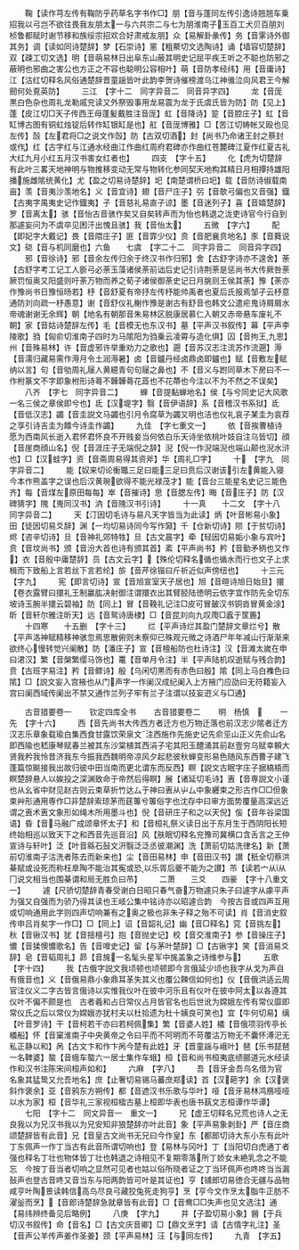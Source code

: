 <!-- { "loadSidebar": true } -->
　　鞠【读作芎左传有鞠防乎药草名字书作□】朋【音与蓬同左传引逸诗翘翘车乗招我以弓岂不欲往畏我友朋太一与六共宗二与七为朋淮南子玉百工犬贝百朋刘桢鲁都赋时谢节移和族绥宗招欢合好肃戒友朋】众【易解卦彖传】务【音雺诗外御其务】调【读如同诗楚辞】梦【石崇诗】窻【粗藂切文选陶诗】诵【墙容切楚辞】双【疎工切文选】明【音萌易林日出阜东山蔽其明史记屈平疾王听之不聪也防邪之蔽明也邪曲之害公也方正之不容也聪明公容相叶】萌【音防孝经纬】用【音庸诗】江【沽红切释名风俗通楚辞晋童謡皆叶此韵李贺诗催榜渡乌江神骓泣向风君王今解劒何处覔英防】
　　三江　【字十二　同字异音二　同音异字四】
　　龙【音厐黒白色杂也周礼龙勒戚兖读又外祭毁事用龙易震为龙于氏虞氏皆为防】防【见上】蓬【皮江切□天子传西王母蓬髪戴胜注音厐】虹【音降诗】跫【音腔庄子】虹【音缸博古图有铜虹烛锭后转作缸银缸是也】舡【音厐博雅】□【苦江切帱帐又殴也见左传】嗀【左君将□之说文作嗀】防【古双切酒】封【尚书乃命诸王封之蔡封或作】红【古字红与江通水经曲江作曲红周府君碑亦作曲红苍麓碑江夏作红夏古礼大红九月小红五月汉书害女红者也】
　　四支　【字十五】
　　化【虎为切楚辞有此叶三畧天地神明与物推移变动无常与物转化参同契天地构其精日月相撢持雄阳播施雌隂统黄化】尤【盈之切易诗楚辞】圯【南楚谓桥曰圯】载【音防诗俶载南亩】羡【音夷沙羡地名】义【音宜诗】翅【音尸庄子】弜【音欹弓偏也又音强】鐡【古夷字禺夷史记作鐡夷】子【音慈礼易直子谅】墨【音迷列子】喜【音嬉楚辞】罗【音离太】骇【音怡古音骇作矣又自矣转声而为怡也韩退之泷吏诗官今行自到那遽妄问为不虞卒见困汗出愧且骇】我【音怡太】
　　五微　【字六】
　　配【即妃字大戴记】畏【音隈庄子】匪【音霏少仪】贲【音肥襄贲地名】豕【音蕤说文】硙【音与机同磨也】六鱼　　七虞　【字二十二　同字异音二　同音异字四】
　　邪【音徐诗】邪【音余左传归余于终汉书作归邪】舍【古舒字诗亦不遑舍】荼【古舒字考工记工人斵弓必荼玉藻诸侯荼前诎后史记引诗荆荼是惩尚书大传厥咎荼厥罚恒奥又阳盛则吁荼万物而养之荀子诸侯御荼史记日月朓则王侯其荼】豫【荼亦作豫尚书日豫恒旸若】杼【音舒夏有帝抒左传杼能帅禹者也夏后氏报焉邹子云杼意通防刘向疏一杼愚意】谢【音舒仪礼榭作豫是谢古有舒音也韩文公遣疟鬼诗屑屑水帝魂谢谢无余辉】朝【地名有朝那音朱易林区脱康居慕仁入朝又赤帝悬车废礼不朝】家【音姑诗楚辞左传】毛【音模无也东汉书】墓【平声汉书叙传】幕【平声李陵歌】驺【匈俞切淮南子四时为马隂阳为驺乗云凌霄与造化俱】囚【音拘王九思】州【音殊易林】许【音虚邪许举重劝力之歌也】遡【音苏汉志注流苏作流遡】溽【音濡归藏易需作溽月令土润溽暑】卤【音鑪丹经卤鼎卤即鑪也】赋【音敷左赋纳以言】句【音劬周礼屦人黄繶青句句屦之鼻也】不【音义与跗同草木下房曰不一作柎篆文不字即象柎形诗蕚不韡韡蕚花蕋也不花蔕也今注以不为不然之不误矣】
　　八齐　【字七　同字异音二】
　　蝉【音提黏蝉地名】侯【与兮同史记大风歌一名三侯之章侯即兮也】氐【汉堤字】翳【音伊语辞】系【音稽汉书系狱】氐【音低汉志】蠲【音圭説文马蠲也引月令腐草为蠲又明也洁也仪礼哀子某圭为哀荐之享引诗吉圭为饎今诗圭作蠲】
　　九佳　【字七重文一】
　　依【音挨曹植诗愿为西南风长逝入君怀君怀良不开贱妾当何依白乐天诗坐依桃叶妓自注乌皆切】顔【音崖商顔山名】倪【音涯庄子无端倪之辞】淣【倪一作淣端淣也端山颠也淣水浒也】□【汉蛙字】资【音斋周易得其资斧】华【周礼□字】
　　十　【字九　同字异音二】
　　能【奴来切论衡鼈三足曰能三足曰贲后汉谢该引左黄能入寝今本作熊盖字之误也后汉黄琬欲得不能光禄茂才】能【音台三能星名史记三能色齐】每【音煤左原田每每】崒【音摧诗】思【音腮左传】晦【音庄子】防【汉碑猜字】隗【嵬同汉书】汭【音隗汉书引诗】
　　十一真　　十二文　【字十八　同字异音二】
　　天【汀因切毛诗与易凡天字皆当为此读】炳【叶音彬易小象】田【徒因切易爻辞】渊【一均切易诗同今写作奫】千【仓新切诗】陨【于贫切诗】烬【咨辛切诗】旦【音神礼郊特牲】旦【古文晨字】牵【轻因切易姤小象与宾叶】贲【音坟尚书】颁【音汾大首也诗有颁其首】紊【平声尚书】矜【音勤矛柄也又作】衣【音殷中庸楚辞】员【古文云字】【殊伦切释名循也循水而行也文子上求楫而下致船上言若丝下言若纶】旂【音芹徐锴曰斤祈近似声傍纽也】
　　十三元　【字九】
　　宪【即言切诗】宣【音旭宣室天子居也】旭【音暄诗旭日始旦】擐【卷衣露臂曰擐礼王制臝肱决射御注谓擐衣出其臂胫陆徳明云依字宜作防先全切东坡诗玉腕半擐云碧袖】防【同上】冒【音鞔礼记注□皮可冒皷汉书铜沓冒黄金涂】昕【音轩尔雅注昕天】远【音鸳诗唐棣】□【音昆刘向九叹爮□蠧于筐簏】
　　十四寒　　十五删　【字十三】
　　烂【平声诗烂其盈门楚辞文章烂兮】散【平声洛神赋精移神骇忽焉思散俯则未察仰已殊观元微之诗酒尸年年减山行渐渐来欲终心慢转觉兴阑散】防【潘庄子】宣【音檀船防也杜诗注】汉【音滩太嵗在申曰涒汉】繁【音槃繁缨马饰也】鼍【音单月令注】半【平声陆机叹逝赋与残合韵】贲【古班字易注】矜【音鳏诗】殷【乌闲切黒而有赤色曰殷】隂【同上马白襍色曰隂】□【説文妄入宫掖也从门声字一作阑汉成纪阑入上方掖门应劭曰无符籍妄入宫曰阑西域传阑出不禁又通作兰列子牢有兰子注谓以技妄逰义与□通】

　　古音猎要卷一
　　钦定四库全书
　　古音猎要卷二
　　明　杨慎　
　　一先　【字十六】
　　西【音先尚书大传西方者迁方也万物迁落也前汉志少隂者迁方汉志乐章象载瑜白集西食甘露饮荣泉文注西施作先施史记先俞巠山正义先俞山名即西隃也嵇康琴赋春兰被其东沙棠植其西涓子宅其阳玉醴涌其前赵壹穷乌赋幸頼大贤我矜我怜昔济我东今振我西魏明帝凉风夕起悲彼秋蝉变形易色随风东西曹子建飞蓬篇惊颷接我出故归彼中田当南而更北谓东而反西】瞑【説文古眠字庄子据槁梧而瞑楚辞悬人以娭投之深渊致命于帝然后得瞑】展【诸延切毛诗】叀【音専説文小谨也从幺省中财见赵古则云束草折竹达厶于神曰叀从屮厶中象纒束之形古作□□但象束艸形通用専作□非楚辞索琼茅而莛篿兮篿俗字也沈存中曰审方面势覆量高深远近谓之叀术叀文象形如绳木所用墨斗也】倪【音研庄子和之以天倪】侫【音年谷梁国语】昏【音马融广成颂章怀太子】和【音桓礼祭义读日出于东月生于西阴阳长短终始相巡以致天下之和西音先巡音沿】风【肤眠切释名兖豫司冀横口含舌言之王仲宣诗与轩叶】泛【叶音緜石鼔文汧翳泛泛丞彼潮渊】洗【萧前切姑洗律名】新【萧前切淮南子沽洗者陈去而新来也】尘【音田易林】申【音田汉书】讃【秖全切蔡洪棊赋或设死而称枉臯陶不能治其寃或恐以乐胥后夔不能为之讃】芇【读若宀从从冂说文相当也围棊谓和局无胜负曰芇】
　　二萧　　三爻　　四豪　【字十八重文一】
　　遽【尺骄切楚辞青春受谢白日昭只春气奋万物遽只朱子曰遽字从豦平声为强又自强而为骄乃得其读也王岐公集中铭诗亦以昭遽合韵　今按古音或四声互用或切响通用此字则四声切响兼有之奥之极也非朱子释之殆不可读】肖【音消史叙传申吕肖矣字一作□】□【同上】诏【音韶礼记】幽【音□释名】窕【音挑左】秋【音锹汉书】犹【音揺檀弓】抱【音抛史记】校【音交淮南子】参【音操庄子】憹【音猱懊憹歌名】告【音嘷史记】留【与茅叶楚辞】□【古锹字】笑【音消易爻辞】皂【音韬周礼】昴【音旄一名髦头星军中旄盖象之诗维参与】
　　五歌　【字十四】
　　我【古俄字説文我顷顿也顷顿即今言俄延少顷也我字从戈为声自有俄音也】义【音俄易鼎小象鼎耳革失其义也覆公餗信如何也】仪【音俄洪适云周官注仪义二字古皆言俄诗以实惟我仪叶在彼中河乐且有仪叶在彼中阿太以各遵其仪叶不偏不颇是也　古者羲和占日常仪占月皆官名也后世讹为嫦娥左传有常仪靡即常仪氏之后以常仪为嫦娥亦犹村夫以杜拾遗为杜十姨良可笑也】宜【牛何切易】缡【叶音罗诗】干【音柯若干亦曰若柯佩集】繁【音婆人姓】檥【音俄项羽传亭长檥船】怀【音窠淮南子中央黄帝之令曰平而不阿明而不苛覆沽万物无不囊怀溥汜无私正静以和】呙【古文卞和作卞呙今楚有此姓】牙【晋童謡与峨叶】琶【乐书琵琶一名鞞婆】螯【音蛾车螯六一居士集作车蛾】桓【音和尚书桓夷底绩郦道元水经读作和汉书注陈宋间桓声如和】
　　六麻　【字八】
　　吾【音牙金吾鸟名借为官名象其猛鸷又允吾地名】庶【止奢切易锡马蕃庶郑读】苩【汉葩字】余【汉褒斜作褒余】亚【音鸦东方朔传】都【音遮汉书乐歌与华叶】哑【音牙易林鸿鴈哑哑以水为家】桓【音华礼三家视桓楹古墓上桓即华表也唐书蓺文志桓谭作华谭】
　　七阳　【字十二　同文异音一　重文一】
　　兄【虚王切释名兄荒也诗人之无良我以为兄汉书我以为兄安知非狼楚辞亦叶此音】象【平声易象剥卦】严【音庄商颂楚辞皆有此音】兄【音皇古文尚书无兄曰今作皇】东【都郎切诗大东小东有此叶丁东佩声一作丁当古有此音所谓切响也】登【易林与冈叶】丁【当阳切白虎通丁者强也释名丁壮也物体皆丁壮也韩退之诗相见不复期零落所丁娇女未絶乳念之不能忘　今按丁音当者切响之显然可见者也姑以俗所晓者证之丁当环佩声也咚咚当当漏鼔声也登古音咚又音当东与阳两韵皆可叶是其证也】亨【铺郎切易徳合无疆与品物咸亨叶陶景读韩信高鸟尽良弓藏狡兔死走狗亨】烹【亨今文作烹太脂牛正肪不濯釡而烹】【音郎诗楚辞急就章皆有此音】□【音鸯□□失声也见文选注】通【易纬辨终备见后略例】
　　八庚　【字九】
　　井【子盈切易小象】醟【于兵切汉书叙传】命【音名】□【古文庆音卿】□【鼎文烹字】请【古情字礼注】圣【音声公羊传声姜作圣姜】颈【平声易林】汪【与同左传】
　　九青　【字五】
